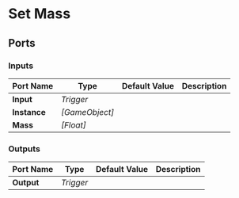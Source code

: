 # Set Mass

## Ports

### Inputs

Port Name|Type|Default Value|Description
---|---|---|---
**Input**|_Trigger_||
**Instance**|_[GameObject]_||
**Mass**|_[Float]_||
### Outputs

Port Name|Type|Default Value|Description
---|---|---|---
**Output**|_Trigger_||
